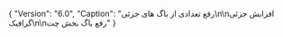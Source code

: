 {
  "Version": "6.0",
  "Caption": "رفع تعدادی از باگ های جزئی\n\nافزایش جزئی گرافیک\n\nرفع باگ بخش چت"
}
